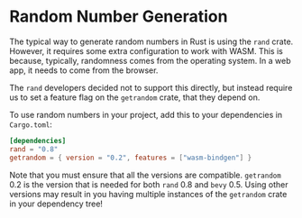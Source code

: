 # Random Number Generation

The typical way to generate random numbers in Rust is using the `rand` crate.
However, it requires some extra configuration to work with WASM. This is
because, typically, randomness comes from the operating system. In a web app,
it needs to come from the browser.

The `rand` developers decided not to support this directly, but instead
require us to set a feature flag on the `getrandom` crate, that they depend on.

To use random numbers in your project, add this to your dependencies in
`Cargo.toml`:

```toml
[dependencies]
rand = "0.8"
getrandom = { version = "0.2", features = ["wasm-bindgen"] }
```

Note that you must ensure that all the versions are compatible. `getrandom`
0.2 is the version that is needed for both `rand` 0.8 and `bevy` 0.5. Using
other versions may result in you having multiple instances of the `getrandom`
crate in your dependency tree!

